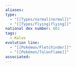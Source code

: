 ```yaml
---
aliases: 
type:
  - "[[Types/normal|normal]]"
  - "[[Types/flying|flying]]"
national dex number: 661
tags:
  - Kalos
evolution line:
  - "[[Pokémon/Fletchinder]]"
  - "[[Pokémon/Talonflame]]"
associated: 
---
```

